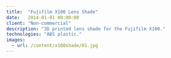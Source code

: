 ```yaml
---
title:  "Fujifilm X100 Lens Shade"
date:   2014-01-01 00:00:00
client: "Non-commercial"
description: "3D printed lens shade for the Fujifilm X100."
technologies: "ABS plastic."
images:
  - url: /content/x100shade/01.jpg
---
```

